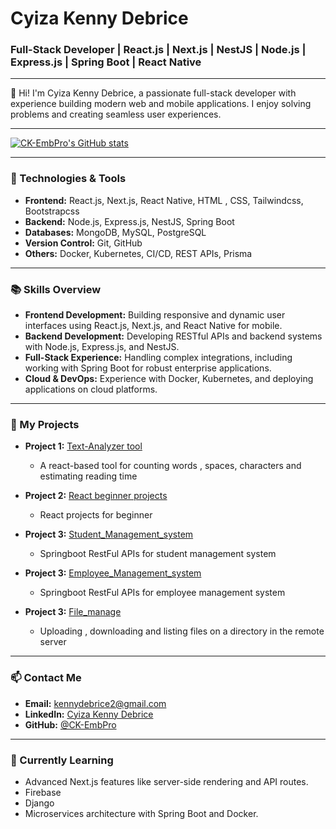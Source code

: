 # Cyiza Kenny Debrice

### Full-Stack Developer | React.js | Next.js | NestJS | Node.js | Express.js | Spring Boot | React Native

---

👋 Hi! I'm Cyiza Kenny Debrice, a passionate full-stack developer with experience building modern web and mobile applications. I enjoy solving problems and creating seamless user experiences.

---

[![CK-EmbPro's GitHub stats](https://github-readme-stats.vercel.app/api?username=CK-EmbPro)](https://github.com/anuraghazra/github-readme-stats)


---

### 🔧 Technologies & Tools

- **Frontend:** React.js, Next.js, React Native, HTML , CSS, Tailwindcss, Bootstrapcss
- **Backend:** Node.js, Express.js, NestJS, Spring Boot
- **Databases:** MongoDB, MySQL, PostgreSQL
- **Version Control:** Git, GitHub
- **Others:** Docker, Kubernetes, CI/CD, REST APIs, Prisma

---

### 📚 Skills Overview

- **Frontend Development:** Building responsive and dynamic user interfaces using React.js, Next.js, and React Native for mobile.
- **Backend Development:** Developing RESTful APIs and backend systems with Node.js, Express.js, and NestJS. 
- **Full-Stack Experience:** Handling complex integrations, including working with Spring Boot for robust enterprise applications.
- **Cloud & DevOps:** Experience with Docker, Kubernetes, and deploying applications on cloud platforms.

---

### 🚀 My Projects

- **Project 1:** [Text-Analyzer tool](https://github.com/CK-EmbPro/text-analyzer-tool.git)
  - A react-based tool for counting words , spaces, characters and estimating reading time
  
- **Project 2:** [React beginner projects  ](https://github.com/CK-EmbPro/ReactChallenges.git)
  - React projects for beginner
  
- **Project 3:** [Student_Management_system](https://github.com/CK-EmbPro/StudentMS-SB.git)
  - Springboot RestFul APIs for student management system
    
- **Project 3:** [Employee_Management_system ](https://github.com/CK-EmbPro/EmployeeMS-SB-RESTApis.git)
  - Springboot RestFul APIs for employee management system

- **Project 3:** [File_manage](https://github.com/CK-EmbPro/file_manage.git)
  - Uploading , downloading and listing files on a directory in the remote server
---

### 📫 Contact Me

- **Email:** kennydebrice2@gmail.com
- **LinkedIn:** [Cyiza Kenny Debrice](https://linkedin.com/in/cyizakennydebrice)
- **GitHub:** [@CK-EmbPro](https://github.com/CK-EmbPro)

---

### 🌱 Currently Learning

- Advanced Next.js features like server-side rendering and API routes.
- Firebase
- Django
- Microservices architecture with Spring Boot and Docker.

